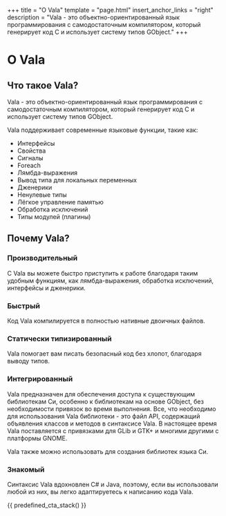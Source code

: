 +++
title = "О Vala"
template = "page.html"
insert_anchor_links = "right"
description = "Vala - это объектно-ориентированный язык программирования с самодостаточным компилятором, который генерирует код C и использует систему типов GObject."
+++

<h1>О Vala</h1>

## Что такое Vala?

Vala - это объектно-ориентированный язык программирования с самодостаточным компилятором, который генерирует код C и использует систему типов GObject.

Vala поддерживает современные языковые функции, такие как:

- Интерфейсы
- Свойства
- Сигналы
- Foreach
- Лямбда-выражения
- Вывод типа для локальных переменных
- Дженерики
- Ненулевые типы
- Лёгкое управление памятью
- Обработка исключений
- Типы модулей (плагины)

## Почему Vala?

### Производительный

С Vala вы можете быстро приступить к работе благодаря таким удобным функциям, как лямбда-выражения, обработка исключений, интерфейсы и дженерики.

### Быстрый

Код Vala компилируется в полностью нативные двоичных файлов.

### Статически типизированный

Vala помогает вам писать безопасный код без хлопот, благодаря выводу типов.

### Интегрированный

Vala предназначен для обеспечения доступа к существующим библиотекам Cи, особенно к библиотекам на основе GObject, без необходимости привязок во время выполнения. Все, что необходимо для использования Vala библиотеки - это файл API, содержащий объявления классов и методов в синтаксисе Vala. В настоящее время Vala поставляется с привязками для GLib и GTK+ и многими другими с платформы GNOME.

Vala также можно использовать для создания библиотек языка Си.

### Знакомый

Синтаксис Vala вдохновлен C# и Java, поэтому, если вы использовали любой из них, вы легко адаптируетесь к написанию кода Vala.

{{ predefined_cta_stack() }}
